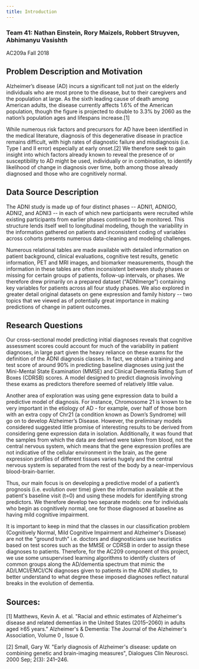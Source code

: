 ```yaml
---
title: Introduction
---
```


### Team 41: Nathan Einstein, Rory Maizels, Robbert Struyven, Abhimanyu Vasishth
AC209a Fall 2018          

## Problem Description and Motivation

Alzheimer’s disease (AD) incurs a significant toll not just on the elderly individuals who are most prone to the disease, but to their caregivers and the population at large. As the sixth leading cause of death among American adults, the disease currently affects 1.6% of the American population, though the figure is projected to double to 3.3% by 2060 as the nation’s population ages and lifespans increase.[1]

While numerous risk factors and precursors for AD have been identified in the medical literature, diagnosis of this degenerative disease in practice remains difficult, with high rates of diagnostic failure and misdiagnosis (i.e. Type I and II error) especially at early onset.[2] We therefore seek to gain insight into which factors already known to reveal the presence of or susceptibility to AD might be used, individually or in combination, to identify likelihood of change in diagnosis over time, both among those already diagnosed and those who are cognitively normal.

## Data Source Description

The ADNI study is made up of four distinct phases -- ADNI1, ADNIGO, ADNI2, and ADNI3 -- in each of which new participants were recruited while existing participants from earlier phases continued to be monitored. This structure lends itself well to longitudinal modeling, though the variability in the information gathered on patients and inconsistent coding of variables across cohorts presents numerous data-cleaning and modeling challenges.

Numerous relational tables are made available with detailed information on patient background, clinical evaluations, cognitive test results, genetic information, PET and MRI images, and biomarker measurements, though the information in these tables are often inconsistent between study phases or missing for certain groups of patients, follow-up intervals, or phases. We therefore drew primarily on a prepared dataset (“ADNImerge”) containing key variables for patients across all four study phases. We also explored in greater detail original datasets on gene expression and family history -- two topics that we viewed as of potentially great importance in making predictions of change in patient outcomes.

## Research Questions

Our cross-sectional model predicting initial diagnoses reveals that cognitive assessment scores could account for much of the variability in patient diagnoses, in large part given the heavy reliance on these exams for the definition of the ADNI diagnosis classes. In fact, we obtain a training and test score of around 90% in predicting baseline diagnoses using just the Mini-Mental State Examination (MMSE) and Clinical Dementia Rating Sum of Boxes (CDRSB) scores. A model designed to predict diagnosis involving these exams as predictors therefore seemed of relatively little value.

Another area of exploration was using gene expression data to build a predictive model of diagnosis. For instance, Chromosome 21 is known to be very important in the etiology of AD - for example, over half of those born with an extra copy of Chr21 (a condition known as Down’s Syndrome) will go on to develop Alzheimer’s Disease. However, the preliminary models considered suggested little promise of interesting results to be derived from considering gene expression data in isolation. Additionally, it was found that the samples from which the data are derived were taken from blood, not the central nervous system, which means that the gene expression profiles are not indicative of the cellular environment in the brain, as the gene expression profiles of different tissues varies hugely and the central nervous system is separated from the rest of the body by a near-impervious blood-brain-barrier.

Thus, our main focus is on developing a predictive model of a patient’s prognosis (i.e. evolution over time) given the information available at the patient's baseline visit (t=0) and using these models for identifying strong predictors. We therefore develop two separate models: one for individuals who begin as cognitively normal, one for those diagnosed at baseline as having mild cognitive impairment.

It is important to keep in mind that the classes in our classification problem (Cognitively Normal, Mild Cognitive Impairment and Alzheimer's Disease) are not the "ground truth" i.e. doctors and diagnosticians use heuristics based on test scores such as the MMSE or CDRSB in order to assign these diagnoses to patients. Therefore, for the AC209 component of this project, we use some unsupervised learning algorithms to identify clusters of common groups along the AD/dementia spectrum that mimic the AD/LMCI/EMCI/CN diagnoses given to patients in the ADNI studies, to better understand to what degree these imposed diagnoses reflect natural breaks in the evolution of dementia.

## Sources:

[1] Matthews, Kevin A. et al. "Racial and ethnic estimates of Alzheimer's disease and related dementias in the United States (2015–2060) in adults aged ≥65 years." Alzheimer's & Dementia: The Journal of the Alzheimer's Association, Volume 0 , Issue 0.

[2] Small, Gary W. "Early diagnosis of Alzheimer's disease: update on combining genetic and brain-imaging measures", Dialogues Clin Neurosci. 2000 Sep; 2(3): 241–246.
